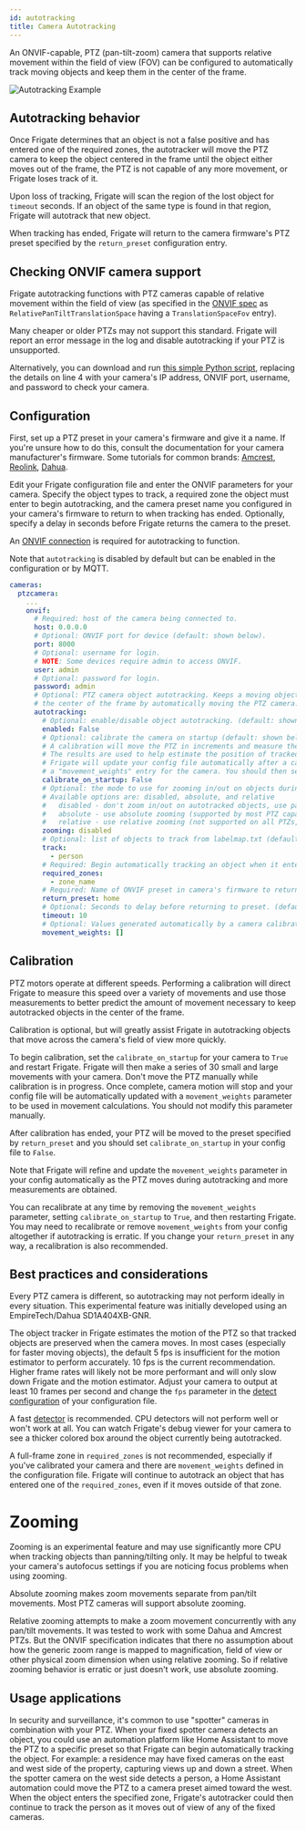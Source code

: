 ```yaml
---
id: autotracking
title: Camera Autotracking
---
```


An ONVIF-capable, PTZ (pan-tilt-zoom) camera that supports relative movement within the field of view (FOV) can be configured to automatically track moving objects and keep them in the center of the frame.

![Autotracking Example](/img/frigate-autotracking-example.gif)

## Autotracking behavior

Once Frigate determines that an object is not a false positive and has entered one of the required zones, the autotracker will move the PTZ camera to keep the object centered in the frame until the object either moves out of the frame, the PTZ is not capable of any more movement, or Frigate loses track of it.

Upon loss of tracking, Frigate will scan the region of the lost object for `timeout` seconds. If an object of the same type is found in that region, Frigate will autotrack that new object.

When tracking has ended, Frigate will return to the camera firmware's PTZ preset specified by the `return_preset` configuration entry.

## Checking ONVIF camera support

Frigate autotracking functions with PTZ cameras capable of relative movement within the field of view (as specified in the [ONVIF spec](https://www.onvif.org/specs/srv/ptz/ONVIF-PTZ-Service-Spec-v1712.pdf) as `RelativePanTiltTranslationSpace` having a `TranslationSpaceFov` entry).

Many cheaper or older PTZs may not support this standard. Frigate will report an error message in the log and disable autotracking if your PTZ is unsupported.

Alternatively, you can download and run [this simple Python script](https://gist.github.com/hawkeye217/152a1d4ba80760dac95d46e143d37112), replacing the details on line 4 with your camera's IP address, ONVIF port, username, and password to check your camera.

## Configuration

First, set up a PTZ preset in your camera's firmware and give it a name. If you're unsure how to do this, consult the documentation for your camera manufacturer's firmware. Some tutorials for common brands: [Amcrest](https://www.youtube.com/watch?v=lJlE9-krmrM), [Reolink](https://www.youtube.com/watch?v=VAnxHUY5i5w), [Dahua](https://www.youtube.com/watch?v=7sNbc5U-k54).

Edit your Frigate configuration file and enter the ONVIF parameters for your camera. Specify the object types to track, a required zone the object must enter to begin autotracking, and the camera preset name you configured in your camera's firmware to return to when tracking has ended. Optionally, specify a delay in seconds before Frigate returns the camera to the preset.

An [ONVIF connection](cameras.md) is required for autotracking to function.

Note that `autotracking` is disabled by default but can be enabled in the configuration or by MQTT.

```yaml
cameras:
  ptzcamera:
    ...
    onvif:
      # Required: host of the camera being connected to.
      host: 0.0.0.0
      # Optional: ONVIF port for device (default: shown below).
      port: 8000
      # Optional: username for login.
      # NOTE: Some devices require admin to access ONVIF.
      user: admin
      # Optional: password for login.
      password: admin
      # Optional: PTZ camera object autotracking. Keeps a moving object in
      # the center of the frame by automatically moving the PTZ camera.
      autotracking:
        # Optional: enable/disable object autotracking. (default: shown below)
        enabled: False
        # Optional: calibrate the camera on startup (default: shown below)
        # A calibration will move the PTZ in increments and measure the time it takes to move.
        # The results are used to help estimate the position of tracked objects after a camera move.
        # Frigate will update your config file automatically after a calibration with
        # a "movement_weights" entry for the camera. You should then set calibrate_on_startup to False.
        calibrate_on_startup: False
        # Optional: the mode to use for zooming in/out on objects during autotracking. (default: shown below)
        # Available options are: disabled, absolute, and relative
        #   disabled - don't zoom in/out on autotracked objects, use pan/tilt only
        #   absolute - use absolute zooming (supported by most PTZ capable cameras)
        #   relative - use relative zooming (not supported on all PTZs, but makes concurrent pan/tilt/zoom movements)
        zooming: disabled
        # Optional: list of objects to track from labelmap.txt (default: shown below)
        track:
          - person
        # Required: Begin automatically tracking an object when it enters any of the listed zones.
        required_zones:
          - zone_name
        # Required: Name of ONVIF preset in camera's firmware to return to when tracking is over. (default: shown below)
        return_preset: home
        # Optional: Seconds to delay before returning to preset. (default: shown below)
        timeout: 10
        # Optional: Values generated automatically by a camera calibration. Do not modify these manually. (default: shown below)
        movement_weights: []
```

## Calibration

PTZ motors operate at different speeds. Performing a calibration will direct Frigate to measure this speed over a variety of movements and use those measurements to better predict the amount of movement necessary to keep autotracked objects in the center of the frame.

Calibration is optional, but will greatly assist Frigate in autotracking objects that move across the camera's field of view more quickly.

To begin calibration, set the `calibrate_on_startup` for your camera to `True` and restart Frigate. Frigate will then make a series of 30 small and large movements with your camera. Don't move the PTZ manually while calibration is in progress. Once complete, camera motion will stop and your config file will be automatically updated with a `movement_weights` parameter to be used in movement calculations. You should not modify this parameter manually.

After calibration has ended, your PTZ will be moved to the preset specified by `return_preset` and you should set `calibrate_on_startup` in your config file to `False`.

Note that Frigate will refine and update the `movement_weights` parameter in your config automatically as the PTZ moves during autotracking and more measurements are obtained.

You can recalibrate at any time by removing the `movement_weights` parameter, setting `calibrate_on_startup` to `True`, and then restarting Frigate. You may need to recalibrate or remove `movement_weights` from your config altogether if autotracking is erratic. If you change your `return_preset` in any way, a recalibration is also recommended.

## Best practices and considerations

Every PTZ camera is different, so autotracking may not perform ideally in every situation. This experimental feature was initially developed using an EmpireTech/Dahua SD1A404XB-GNR.

The object tracker in Frigate estimates the motion of the PTZ so that tracked objects are preserved when the camera moves. In most cases (especially for faster moving objects), the default 5 fps is insufficient for the motion estimator to perform accurately. 10 fps is the current recommendation. Higher frame rates will likely not be more performant and will only slow down Frigate and the motion estimator. Adjust your camera to output at least 10 frames per second and change the `fps` parameter in the [detect configuration](index.md) of your configuration file.

A fast [detector](object_detectors.md) is recommended. CPU detectors will not perform well or won't work at all. You can watch Frigate's debug viewer for your camera to see a thicker colored box around the object currently being autotracked.

A full-frame zone in `required_zones` is not recommended, especially if you've calibrated your camera and there are `movement_weights` defined in the configuration file. Frigate will continue to autotrack an object that has entered one of the `required_zones`, even if it moves outside of that zone.

# Zooming

Zooming is an experimental feature and may use significantly more CPU when tracking objects than panning/tilting only. It may be helpful to tweak your camera's autofocus settings if you are noticing focus problems when using zooming.

Absolute zooming makes zoom movements separate from pan/tilt movements. Most PTZ cameras will support absolute zooming.

Relative zooming attempts to make a zoom movement concurrently with any pan/tilt movements. It was tested to work with some Dahua and Amcrest PTZs. But the ONVIF specification indicates that there no assumption about how the generic zoom range is mapped to magnification, field of view or other physical zoom dimension when using relative zooming. So if relative zooming behavior is erratic or just doesn't work, use absolute zooming.

## Usage applications

In security and surveillance, it's common to use "spotter" cameras in combination with your PTZ. When your fixed spotter camera detects an object, you could use an automation platform like Home Assistant to move the PTZ to a specific preset so that Frigate can begin automatically tracking the object. For example: a residence may have fixed cameras on the east and west side of the property, capturing views up and down a street. When the spotter camera on the west side detects a person, a Home Assistant automation could move the PTZ to a camera preset aimed toward the west. When the object enters the specified zone, Frigate's autotracker could then continue to track the person as it moves out of view of any of the fixed cameras.
